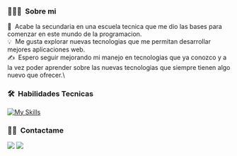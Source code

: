 <!-- ## 👋 &nbsp;Hola! me llamo Federico Omar Farfan -->

### 👨🏻‍💻 &nbsp;Sobre mi
🌱 &nbsp;Acabe la secundaria en una escuela tecnica que me dio las bases para comenzar en este mundo de la programacion.\
💡 &nbsp;Me gusta explorar nuevas tecnologias que me permitan desarrollar mejores aplicaciones web.\
✍️ &nbsp;Espero seguir mejorando mi manejo en tecnologias que ya conozco y a la vez poder aprender sobre las nuevas tecnologias que siempre tienen algo nuevo que ofrecer.\


### 🛠 &nbsp;Habilidades Tecnicas

[![My Skills](https://skillicons.dev/icons?i=js,ts,nodejs,html,css,react,vite,nextjs,redux,firebase,postgres)](https://skillicons.dev)


### 🤝🏻 &nbsp;Contactame

<a href="www.linkedin.com/in/federico-omar-farfan-32b314245"><img src="https://img.shields.io/badge/-Federico%20Omar%20Farfan-0077B5?style=flat&logo=Linkedin&logoColor=white"/></a>
<a href="mailto:c0rr1f1ll@gmail.com"><img src="https://img.shields.io/badge/-c0rr1f1ll@gmail.com-D14836?style=flat&logo=Gmail&logoColor=white"/></a>
